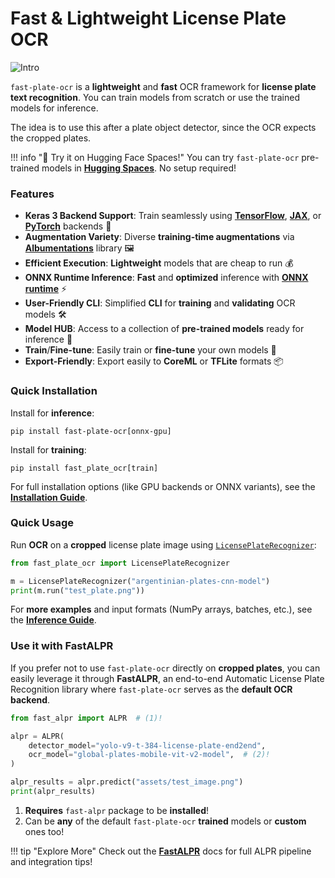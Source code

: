 # Fast & Lightweight License Plate OCR

![Intro](https://raw.githubusercontent.com/ankandrew/fast-plate-ocr/4a7dd34c9803caada0dc50a33b59487b63dd4754/extra/demo.gif)

`fast-plate-ocr` is a **lightweight** and **fast** OCR framework for **license plate text recognition**. You can train
models from scratch or use the trained models for inference.

The idea is to use this after a plate object detector, since the OCR expects the cropped plates.

!!! info "🚀 Try it on Hugging Face Spaces!"
    You can try `fast-plate-ocr` pre-trained models in [**Hugging Spaces**](https://huggingface.co/spaces/ankandrew/fast-alpr).
    No setup required!


### Features

- **Keras 3 Backend Support**: Train seamlessly using **[TensorFlow](https://www.tensorflow.org/)**, **[JAX](https://github.com/google/jax)**, or **[PyTorch](https://pytorch.org/)** backends 🧠
- **Augmentation Variety**: Diverse **training-time augmentations** via **[Albumentations](https://albumentations.ai/)** library 🖼️
- **Efficient Execution**: **Lightweight** models that are cheap to run 💰
- **ONNX Runtime Inference**: **Fast** and **optimized** inference with **[ONNX runtime](https://onnxruntime.ai/)** ⚡
- **User-Friendly CLI**: Simplified **CLI** for **training** and **validating** OCR models 🛠️
- **Model HUB**: Access to a collection of **pre-trained models** ready for inference 🌟
- **Train**/**Fine-tune**: Easily train or **fine-tune** your own models 🔧
- **Export-Friendly**: Export easily to **CoreML** or **TFLite** formats 📦

### Quick Installation

Install for **inference**:

```shell
pip install fast-plate-ocr[onnx-gpu]
```

Install for **training**:

```shell
pip install fast_plate_ocr[train]
```

For full installation options (like GPU backends or ONNX variants), see the [**Installation Guide**](installation.md).

### Quick Usage

Run **OCR** on a **cropped** license plate image using [`LicensePlateRecognizer`](reference/inference/inference_class.md):

```python
from fast_plate_ocr import LicensePlateRecognizer

m = LicensePlateRecognizer("argentinian-plates-cnn-model")
print(m.run("test_plate.png"))
```

For **more examples** and input formats (NumPy arrays, batches, etc.), see the [**Inference Guide**](inference/running_inference.md).

### Use it with FastALPR

If you prefer not to use `fast-plate-ocr` directly on **cropped plates**, you can easily leverage it through **FastALPR**,
an end-to-end Automatic License Plate Recognition library where `fast-plate-ocr` serves as the **default OCR backend**.


```python
from fast_alpr import ALPR  # (1)!

alpr = ALPR(
    detector_model="yolo-v9-t-384-license-plate-end2end",
    ocr_model="global-plates-mobile-vit-v2-model",  # (2)!
)

alpr_results = alpr.predict("assets/test_image.png")
print(alpr_results)
```

1. **Requires** `fast-alpr` package to be **installed**!
2. Can be **any** of the default `fast-plate-ocr` **trained** models or **custom** ones too!

!!! tip "Explore More"
    Check out the [**FastALPR**](https://github.com/ankandrew/fast-alpr) docs for full ALPR pipeline and integration tips!
